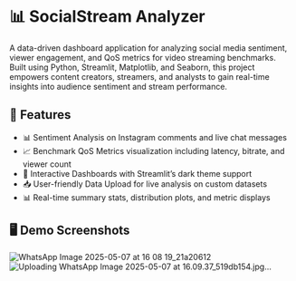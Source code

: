 
# 📊 SocialStream Analyzer

A data-driven dashboard application for analyzing social media sentiment, viewer engagement, and QoS metrics for video streaming benchmarks.  
Built using Python, Streamlit, Matplotlib, and Seaborn, this project empowers content creators, streamers, and analysts to gain real-time insights into audience sentiment and stream performance.

## 🚀 Features

- 📊 Sentiment Analysis on Instagram comments and live chat messages  
- 📈 Benchmark QoS Metrics visualization including latency, bitrate, and viewer count  
- 🎨 Interactive Dashboards with Streamlit’s dark theme support  
- 📥 User-friendly Data Upload for live analysis on custom datasets  
- 📊 Real-time summary stats, distribution plots, and metric displays

## 🖥 Demo Screenshots
![WhatsApp Image 2025-05-07 at 16 08 19_21a20612](https://github.com/user-attachments/assets/6a86ec4e-ac2a-4767-be1d-f063b93400e7)
![Uploading WhatsApp Image 2025-05-07 at 16.09.37_519db154.jpg…]()

